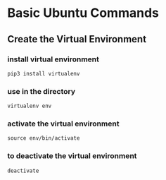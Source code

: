 # Basic Ubuntu Commands

## Create the Virtual Environment

### install virtual environment

`pip3 install virtualenv`

### use in the directory

`virtualenv env`

### activate the virtual environment

`source env/bin/activate`

### to deactivate the virtual environment

`deactivate`